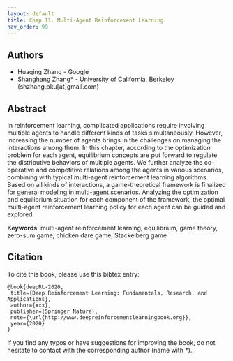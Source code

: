 ```yaml
---
layout: default
title: Chap 11. Multi-Agent Reinforcement Learning
nav_order: 99
---
```


## Authors

- Huaqing Zhang - Google
- Shanghang Zhang* - University of California, Berkeley (shzhang.pku[at]gmail.com)

## Abstract

In reinforcement learning, complicated applications require involving multiple agents to handle different kinds of tasks simultaneously. However, increasing the number of agents brings in the challenges on managing the interactions among them. In this chapter, according to the optimization problem for each agent, equilibrium concepts are put forward to regulate the distributive behaviors of multiple agents. We further analyze the co-operative and competitive relations among the agents in various scenarios, combining with typical multi-agent reinforcement learning algorithms. Based on all kinds of interactions, a game-theoretical framework is finalized for general modeling in multi-agent scenarios. Analyzing the optimization and equilibrium situation for each component of the framework, the optimal multi-agent reinforcement learning policy for each agent can be guided and explored.

**Keywords**: multi-agent reinforcement learning, equilibrium, game theory, zero-sum game, chicken dare game, Stackelberg game

## Citation

To cite this book, please use this bibtex entry:

```
@book{deepRL-2020,
 title={Deep Reinforcement Learning: Fundamentals, Research, and Applications},
 author={xxx},
 publisher={Springer Nature},
 note={\url{http://www.deepreinforcementlearningbook.org}},
 year={2020}
}
```



If you find any typos or have suggestions for improving the book, do not hesitate to contact with the corresponding author (name with *).
